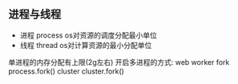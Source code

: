 ## 进程与线程
- 进程 process os对资源的调度分配最小单位
- 线程 thread os对计算资源的最小分配单位

单进程的内存分配有上限(2g左右)
开启多进程的方式:
web worker
fork  process.fork()
cluster  cluster.fork()